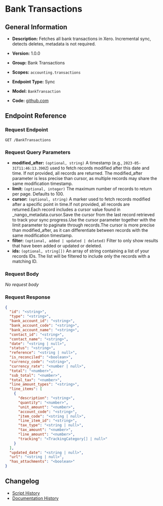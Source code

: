 <!-- BEGIN GENERATED CONTENT -->
# Bank Transactions

## General Information

- **Description:** Fetches all bank transactions in Xero. Incremental sync, detects deletes, metadata is not required.

- **Version:** 1.0.0
- **Group:** Bank Transactions
- **Scopes:** `accounting.transactions`
- **Endpoint Type:** Sync
- **Model:** `BankTransaction`
- **Code:** [github.com](https://github.com/NangoHQ/integration-templates/tree/main/integrations/xero/syncs/bank-transactions.ts)


## Endpoint Reference

### Request Endpoint

`GET /BankTransactions`

### Request Query Parameters

- **modified_after:** `(optional, string)` A timestamp (e.g., `2023-05-31T11:46:13.390Z`) used to fetch records modified after this date and time. If not provided, all records are returned. The modified_after parameter is less precise than cursor, as multiple records may share the same modification timestamp.
- **limit:** `(optional, integer)` The maximum number of records to return per page. Defaults to 100.
- **cursor:** `(optional, string)` A marker used to fetch records modified after a specific point in time.If not provided, all records are returned.Each record includes a cursor value found in _nango_metadata.cursor.Save the cursor from the last record retrieved to track your sync progress.Use the cursor parameter together with the limit parameter to paginate through records.The cursor is more precise than modified_after, as it can differentiate between records with the same modification timestamp.
- **filter:** `(optional, added | updated | deleted)` Filter to only show results that have been added or updated or deleted.
- **ids:** `(optional, string[])` An array of string containing a list of your records IDs. The list will be filtered to include only the records with a matching ID.

### Request Body

_No request body_

### Request Response

```json
{
  "id": "<string>",
  "type": "<string>",
  "bank_account_id": "<string>",
  "bank_account_code": "<string>",
  "bank_account_name": "<string>",
  "contact_id": "<string>",
  "contact_name": "<string>",
  "date": "<string | null>",
  "status": "<string>",
  "reference": "<string | null>",
  "is_reconciled": "<boolean>",
  "currency_code": "<string>",
  "currency_rate": "<number | null>",
  "total": "<number>",
  "sub_total": "<number>",
  "total_tax": "<number>",
  "line_amount_types": "<string>",
  "line_items": [
    {
      "description": "<string>",
      "quantity": "<number>",
      "unit_amount": "<number>",
      "account_code": "<string>",
      "item_code": "<string | null>",
      "line_item_id": "<string>",
      "tax_type": "<string | null>",
      "tax_amount": "<number>",
      "line_amount": "<number>",
      "tracking": "<TrackingCategory[] | null>"
    }
  ],
  "updated_date": "<string | null>",
  "url": "<string | null>",
  "has_attachments": "<boolean>"
}
```

## Changelog

- [Script History](https://github.com/NangoHQ/integration-templates/commits/main/integrations/xero/syncs/bank-transactions.ts)
- [Documentation History](https://github.com/NangoHQ/integration-templates/commits/main/integrations/xero/syncs/bank-transactions.md)

<!-- END  GENERATED CONTENT -->

